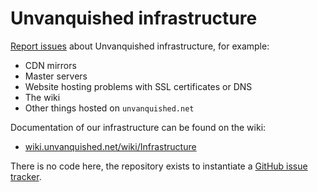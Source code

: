 # Unvanquished infrastructure

[Report issues](https://github.com/Unvanquished/unvanquished-infrastructure/issues) about Unvanquished infrastructure, for example:

 - CDN mirrors
 - Master servers
 - Website hosting problems with SSL certificates or DNS
 - The wiki
 - Other things hosted on `unvanquished.net`

Documentation of our infrastructure can be found on the wiki:

- [wiki.unvanquished.net/wiki/Infrastructure](https://wiki.unvanquished.net/wiki/Infrastructure)

There is no code here, the repository exists to instantiate a [GitHub issue tracker](https://github.com/Unvanquished/unvanquished-infrastructure/issues).
